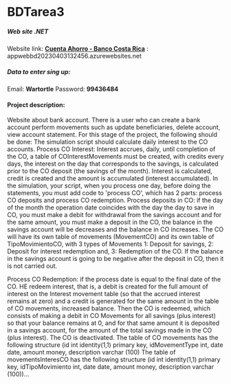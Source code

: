 # BDTarea3
<h5>Web site .NET</h5>
Website link: <strong><a href="appwebbd20230403132456.azurewebsites.net">Cuenta Ahorro - Banco Costa Rica</a></strong> : appwebbd20230403132456.azurewebsites.net
<h5>Data to enter sing up: </h5>
Email: <strong>Wartortle</strong>
Password: <strong>99436484</strong>

<h4>Project description:</h4>

Website about bank account. There is a user who can create a bank account
perform movements such as update beneficiaries, delete account, view account statement.
For this stage of the project, the following should be done:
The simulation script should calculate daily interest to the CO accounts.
Process CO Interest: Interest accrues, daily, until completion
of the CO, a table of COInterestMovements must be created, with credits every
days, the interest on the day that corresponds to the savings, is calculated prior to the CO deposit (the
savings of the month). Interest is calculated, credit is created and the amount is accumulated (interest
accumulated).
In the simulation, your script, when you process one day, before doing the
statements, you must add code to 'process CO', which has 2 parts:
process CO deposits and process CO redemption.
Process deposits in CO: if the day of the month the operation date coincides with the day the
day to save in CO, you must make a debit for withdrawal from the savings account and for
the same amount, you must make a deposit in the CO, the balance in the savings account will be
decreases and the balance in CO increases. The CO will have its own table of
movements (MovementCO) and its own table of TipoMovimientoCO, with 3 types of
Movements 1: Deposit for savings, 2: Deposit for interest redemption and, 3:
Redemption of the CO. If the balance in the savings account is going to be negative after the
deposit in CO, then it is not carried out.

Process CO Redemption: if the process date is equal to the final date of the CO. HE
redeem interest, that is, a debit is created for the full amount of interest on
the Interest movement table (so that the accrued interest remains
at zero) and a credit is generated for the same amount in the table of CO movements,
increased balance. Then the CO is redeemed, which consists of making a debit in
CO Movements for all savings (plus interest) so that your balance remains
at 0, and for that same amount it is deposited in a savings account, for the amount
of the total savings made in the CO (plus interest). The CO is deactivated.
The table of CO movements has the following structure (id int identity(1,1) primary key,
idMovementType int, date date, amount money, description varchar (100)
The table of movementsInteresCO has the following structure (id int identity(1,1)
primary key, idTipoMovimiento int, date date, amount money, description varchar (100))...
